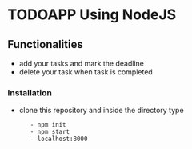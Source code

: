 # TODOAPP Using NodeJS

## Functionalities

- add your tasks and mark the deadline
- delete your task when task is completed

### Installation
- clone this repository  and inside the directory type


         - npm init
         - npm start
         - localhost:8000
